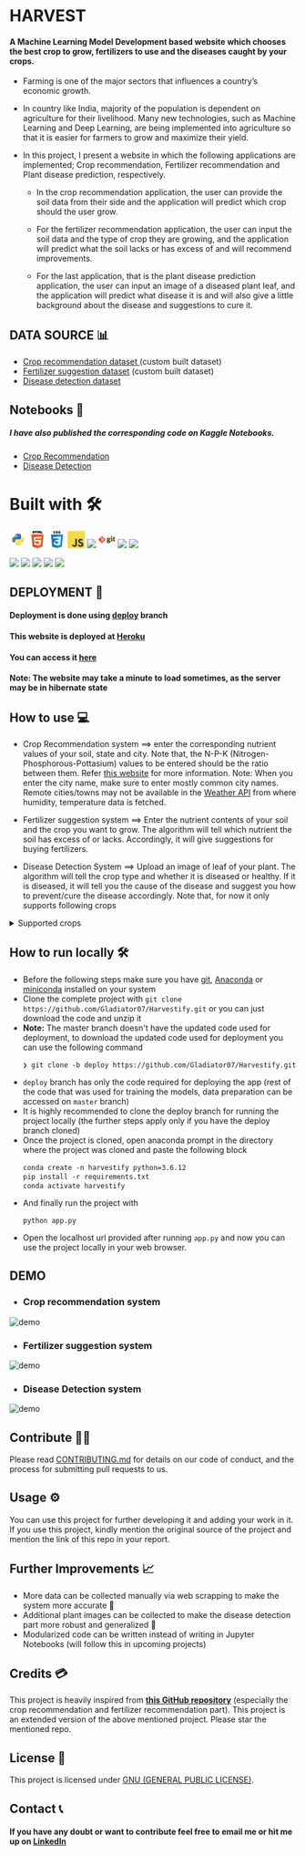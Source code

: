 # HARVEST
#### A Machine Learning Model Development based website which chooses the best crop to grow, fertilizers to use and the diseases caught by your crops.





- Farming is one of the major sectors that influences a country’s economic growth. 

- In country like India, majority of the population is dependent on agriculture for their livelihood. Many new technologies, such as Machine Learning and Deep Learning, are being implemented into agriculture so that it is easier for farmers to grow and maximize their yield. 

- In this project, I present a website in which the following applications are implemented; Crop recommendation, Fertilizer recommendation and Plant disease prediction, respectively. 

    - In the crop recommendation application, the user can provide the soil data from their side and the application will predict which crop should the user grow. 
    
    - For the fertilizer recommendation application, the user can input the soil data and the type of crop they are growing, and the application will predict what the soil lacks or has excess of and will recommend improvements. 
    
    - For the last application, that is the plant disease prediction application, the user can input an image of a diseased plant leaf, and the application will predict what disease it is and will also give a little background about the disease and suggestions to cure it.

## DATA SOURCE 📊
- [Crop recommendation dataset ](https://www.kaggle.com/atharvaingle/crop-recommendation-dataset) (custom built dataset)
- [Fertilizer suggestion dataset](https://github.com/Gladiator07/Harvestify/blob/master/Data-processed/fertilizer.csv) (custom built dataset)
- [Disease detection dataset](https://www.kaggle.com/vipoooool/new-plant-diseases-dataset)

## Notebooks 📓
##### I have also published the corresponding code on Kaggle Notebooks.
- [Crop Recommendation](https://www.kaggle.com/atharvaingle/what-crop-to-grow)
- [Disease Detection](https://www.kaggle.com/atharvaingle/plant-disease-classification-resnet-99-2)

# Built with 🛠️
<code><img height="30" src="https://raw.githubusercontent.com/github/explore/80688e429a7d4ef2fca1e82350fe8e3517d3494d/topics/python/python.png"></code>
<code><img height="30" src="https://raw.githubusercontent.com/github/explore/80688e429a7d4ef2fca1e82350fe8e3517d3494d/topics/html/html.png"></code>
<code><img height="30" src="https://raw.githubusercontent.com/github/explore/80688e429a7d4ef2fca1e82350fe8e3517d3494d/topics/css/css.png"></code>
<code><img height="30" src="https://raw.githubusercontent.com/github/explore/80688e429a7d4ef2fca1e82350fe8e3517d3494d/topics/javascript/javascript.png"></code>
<code><img height="30" src="https://github.com/tomchen/stack-icons/raw/master/logos/bootstrap.svg"></code>
<code><img height="30" src="https://raw.githubusercontent.com/github/explore/80688e429a7d4ef2fca1e82350fe8e3517d3494d/topics/git/git.png"></code>
<code><img height="30" src="https://symbols.getvecta.com/stencil_80/56_flask.3a79b5a056.jpg"></code>
<code><img height="30" src="https://cdn.iconscout.com/icon/free/png-256/heroku-225989.png"></code>

<code><img height="30" src="https://raw.githubusercontent.com/numpy/numpy/7e7f4adab814b223f7f917369a72757cd28b10cb/branding/icons/numpylogo.svg"></code>
<code><img height="30" src="https://raw.githubusercontent.com/pandas-dev/pandas/761bceb77d44aa63b71dda43ca46e8fd4b9d7422/web/pandas/static/img/pandas.svg"></code>
<code><img height="30" src="https://matplotlib.org/_static/logo2.svg"></code>
<code><img height="30" src="https://upload.wikimedia.org/wikipedia/commons/thumb/0/05/Scikit_learn_logo_small.svg/1280px-Scikit_learn_logo_small.svg.png"></code>
<code><img height="30" src="https://raw.githubusercontent.com/pytorch/pytorch/39fa0b5d0a3b966a50dcd90b26e6c36942705d6d/docs/source/_static/img/pytorch-logo-dark.svg"></code>

## DEPLOYMENT 🚀

#### Deployment is done using [deploy](https://github.com/Gladiator07/Harvestify/tree/deploy) branch
#### This website is deployed at [Heroku](https://www.heroku.com/)
#### You can access it [here](https://harvestify.herokuapp.com/)
#### Note: The website may take a minute to load sometimes, as the server may be in hibernate state

## How to use 💻
- Crop Recommendation system ==> enter the corresponding nutrient values of your soil, state and city. Note that, the N-P-K (Nitrogen-Phosphorous-Pottasium) values to be entered should be the ratio between them. Refer [this website](https://www.gardeningknowhow.com/garden-how-to/soil-fertilizers/fertilizer-numbers-npk.htm) for more information.
Note: When you enter the city name, make sure to enter mostly common city names. Remote cities/towns may not be available in the [Weather API](https://openweathermap.org/) from where humidity, temperature data is fetched.

- Fertilizer suggestion system ==> Enter the nutrient contents of your soil and the crop you want to grow. The algorithm will tell which nutrient the soil has excess of or lacks. Accordingly, it will give suggestions for buying fertilizers.

- Disease Detection System ==> Upload an image of leaf of your plant. The algorithm will tell the crop type and whether it is diseased or healthy. If it is diseased, it will tell you the cause of the disease and suggest you how to prevent/cure the disease accordingly.
Note that, for now it only supports following crops

<details>
  <summary>Supported crops
</summary>

- Apple
- Blueberry
- Cherry
- Corn
- Grape
- Pepper
- Orange
- Peach
- Potato
- Soybean
- Strawberry
- Tomato
- Squash
- Raspberry
</details>

## How to run locally 🛠️
- Before the following steps make sure you have [git](https://git-scm.com/download), [Anaconda](https://www.anaconda.com/) or [miniconda](https://docs.conda.io/en/latest/miniconda.html) installed on your system
- Clone the complete project with `git clone https://github.com/Gladiator07/Harvestify.git` or you can just download the code and unzip it
- **Note:** The master branch doesn't have the updated code used for deployment, to download the updated code used for deployment you can use the following command
  ```
  ❯ git clone -b deploy https://github.com/Gladiator07/Harvestify.git 
  ```
- `deploy` branch has only the code required for deploying the app (rest of the code that was used for training the models, data preparation can be accessed on `master` branch)
- It is highly recommended to clone the deploy branch for running the project locally (the further steps apply only if you have the deploy branch cloned)
- Once the project is cloned, open anaconda prompt in the directory where the project was cloned and paste the following block
  ```
  conda create -n harvestify python=3.6.12
  pip install -r requirements.txt
  conda activate harvestify
  ```
- And finally run the project with
  ```
  python app.py
  ```
- Open the localhost url provided after running `app.py` and now you can use the project locally in your web browser.
## DEMO

- ### Crop recommendation system

![demo](https://media.giphy.com/media/90JbjdAa5nDq3TJh5u/giphy.gif)

- ### Fertilizer suggestion system

![demo](https://media.giphy.com/media/FLftUXMFo8N2bBjAXq/giphy.gif)


- ### Disease Detection system
![demo](https://media.giphy.com/media/NnMwEp2tGZdfnJbyjr/giphy.gif)



## Contribute 👨‍💻
Please read [CONTRIBUTING.md](https://github.com/Gladiator07/Harvestify/blob/master/CONTRIBUTING.md) for details on our code of conduct, and the process for submitting pull requests to us.

## Usage ⚙️
You can use this project for further developing it and adding your work in it. If you use this project, kindly mention the original source of the project and mention the link of this repo in your report.

## Further Improvements 📈

- More data can be collected manually via web scrapping to make the system more accurate :monocle_face:	
- Additional plant images can be collected to make the disease detection part more robust and generalized :face_with_head_bandage:
- Modularized code can be written instead of writing in Jupyter Notebooks (will follow this in upcoming projects)

## Credits 💳
This project is heavily inspired from **[this GitHub repository](https://github.com/7NNS7/Recommendation-System-for-Farming)** (especially the crop recommendation and fertilizer recommendation part). This project is an extended version of the above mentioned project. Please star the mentioned repo.

## License 📝
This project is licensed under [GNU (GENERAL PUBLIC LICENSE)](https://github.com/Gladiator07/Harvestify/blob/master/LICENSE).

## Contact 📞

#### If you have any doubt or want to contribute feel free to email me or hit me up on [LinkedIn](https://www.linkedin.com/in/atharva-ingle-564430187/)
